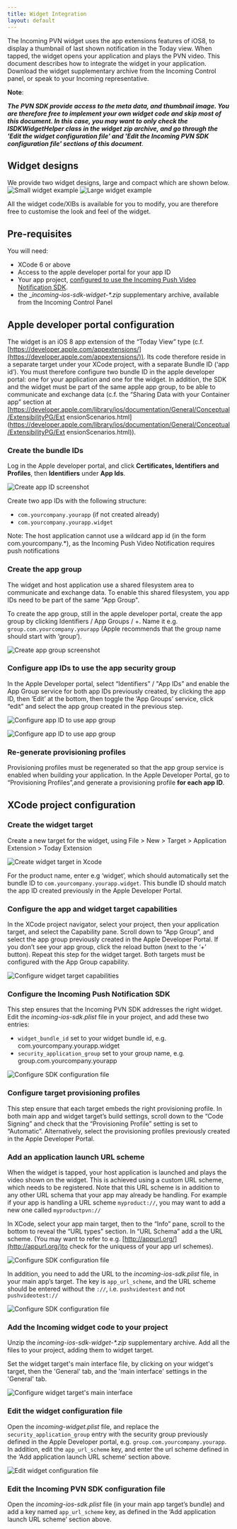 ```yaml
---
title: Widget Integration
layout: default 
---
```


The Incoming PVN widget uses the app extensions features of iOS8, to display a thumbnail of last shown notification in the Today view. When tapped, the widget opens your application and plays the PVN video. This document describes how to integrate the widget in your application. Download the widget supplementary archive from the Incoming Control panel, or speak to your Incoming representative. 

__Note__:

___The PVN SDK provide access to the meta data, and thumbnail image. You are therefore free to implement your own widget code and skip most of this document. In this case, you may want to only check the ISDKWidgetHelper class in the widget zip archive, and go through the 'Edit the widget configuration file' and 'Edit the Incoming PVN SDK configuration file' sections of this document___.


## Widget designs ##

We provide two widget designs, large and compact which are shown below. 
![Small widget example](./images/widget_small.png)
![Large widget example](./images/widget_large.png)

All the widget code/XIBs is available for you to modify, you are therefore free to customise the look and feel of the widget.


## Pre-requisites

You will need: 

* XCode 6 or above
* Access to the apple developer portal for your app ID
* Your app project, [configured to use the Incoming Push Video Notification SDK](/). 
* the __incoming-ios-sdk-widget-*.zip_ supplementary archive, available from the Incoming Control Panel


## Apple developer portal configuration ##

The widget is an iOS 8 app extension of the “Today View” type (c.f. [https://developer.apple.com/app­extensions/](https://developer.apple.com/app­extensions/))​.
Its code therefore reside in a separate target under your XCode project, with a separate Bundle ID (‘app id’). You must therefore configure two bundle ID in the apple developer portal: one for your application and one for the widget. In addition, the SDK and the widget must be part of the same apple app group, to be able to communicate and exchange data (c.f. the “Sharing Data with your Container app” section at [https://developer.apple.com/library/ios/documentation/General/Conceptual/ExtensibilityPG/Ext ensionScenarios.html](https://developer.apple.com/library/ios/documentation/General/Conceptual/ExtensibilityPG/Ext ensionScenarios.html)).


### Create the bundle IDs ###

Log in the Apple developer portal, and click __Certificates, Identifiers and Profiles__, then __Identifiers__ under __App Ids__.

![Create app ID screenshot](./images/widget_appledev_app_id.png)

Create two app IDs with the following structure:

 * `com.yourcompany.yourapp` (if not created already)
 * `com.yourcompany.yourapp.widget`

Note: The host application cannot use a wildcard app id (in the form com.yourcompany.*), as the Incoming Push Video Notification requires push notifications


### Create the app group ### 

The widget and host application use a shared filesystem area to communicate and exchange data. To enable this shared filesystem, you app IDs need to be part of the same "App Group". 

To create the app group, still in the apple developer portal, create the app group by clicking Identifiers / App Groups / +. Name it e.g. `group.com.yourcompany.yourapp` (Apple recommends that the group name should start with ‘group’). 
	
![Create app group screenshot](./images/widget_app_group.png)


### Configure app IDs to use the app security group ###

In the Apple Developer portal, select “Identifiers” / "App IDs” and enable the App Group service for both app IDs previously created, by clicking the app ID, then ‘Edit’ at the bottom, then toggle the ‘App Groups’ service, click “edit” and select the app group created in the previous step.

![Configure app ID to use app group](./images/widget_app_group_configure.png)


![Configure app ID to use app group](./images/widget_app_group_configure2.png)


### Re-generate provisioning profiles ###

Provisioning profiles must be re­generated so that the app group service is enabled when building your application. In the Apple Developer Portal, go to “Provisioning Profiles”,and generate a provisioning profile __for each app ID__.

## XCode project configuration

### Create the widget target

Create a new target for the widget, using File > New > Target > Application Extension > Today Extension

![Create widget target in Xcode](./images/widget_create_target.png)

For the product name, enter e.g ‘widget’, which should automatically set the bundle ID to `com.yourcompany.yourapp.widget`. This bundle ID should match the app ID created previously in the Apple Developer Portal.


### Configure the app and widget target capabilities

In the XCode project navigator, select your project, then your application target, and select the Capability pane. Scroll down to “App Group”, and select the app group previously created in the Apple Developer Portal. If you don’t see your app group, click the reload button (next to the ‘+’ button). Repeat this step for the widget target. Both targets must be configured with the App Group capability.

![Configure widget target capabilities](./images/widget_configure_target_capabilities.png)


### Configure the Incoming Push Notification SDK

This step ensures that the Incoming PVN SDK addresses the right widget. Edit the _incoming-­ios-­sdk.plist_ file in your project, and add these two entries:

 * `widget_bundle_id`​ set to your widget bundle id, e.g. com.yourcompany.yourapp.widget
 * `security_application_group`​ set to your group name, e.g. group.com.yourcompany.yourapp

![Configure SDK configuration file](./images/widget_sdk_configuration_file.png)

### Configure target provisioning profiles

This step ensure that each target embeds the right provisioning profile. In both main app and widget target’s build settings, scroll down to the “Code Signing” and check that the “Provisioning Profile” setting is set to “Automatic”. Alternatively, select the provisioning profiles previously created in the Apple Developer Portal.

### Add an application launch URL scheme

When the widget is tapped, your host application is launched and plays the video shown on the widget. This is achieved using a custom URL scheme, which needs to be registered.
Note that this URL scheme is in addition to any other URL schema that your app may already be handling. For example if your app is handling a URL scheme `myproduct://`, you may want to add a new one called `myproduct­pvn://`

In XCode, select your app main target, then to the “Info” pane, scroll to the bottom to reveal the “URL types” section. In “URL Schema” add a the URL scheme. (You may want to refer to e.g. [http://appurl.org/](http://appurl.org/)​to check for the uniquess of your app url schemes). 

![Configure SDK configuration file](./images/widget_app_url1.png)

In addition, you need to add the URL to the _incoming­-ios-­sdk.plist_ file, in your main app’s target. The key is `app_url_scheme`, and the URL scheme should be entered without the ```://```, i.e. ```pushvideotest``` and not ```pushvideotest://```

![Configure SDK configuration file](./images/widget_app_url_sdk_config.png)

### Add the Incoming widget code to your project

Unzip the _incoming-ios-sdk-widget-*.zip_ supplementary archive. Add all the files to your project, adding them to widget target.

Set the widget target's main interface file, by clicking on your widget's target, then the 'General' tab, and the 'main interface' settings in the 'General' tab. 

![Configure widget target's main interface](./images/widget_setup_target.png)


### Edit the widget configuration file

Open the _incoming-widget.plist_ file, and replace the `security_application_group` entry with the security group previously defined in the Apple Developer portal, e.g. `group.com.yourcompany.yourapp`. In addition, edit the `app_url_scheme` key, and enter the url scheme defined in the ‘Add application launch URL scheme’ section above.

![Edit widget configuration file](./images/widget_edit_widget_config.png)

### Edit the Incoming PVN SDK configuration file

Open the _incoming-­ios-­sdk.plist_ file (in your main app target’s bundle) and add a key named `app_url_scheme` key, as defined in the ‘Add application launch URL scheme’ section above.











